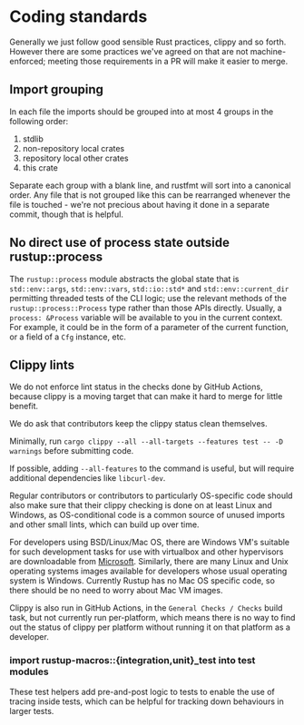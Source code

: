 
# Coding standards

Generally we just follow good sensible Rust practices, clippy and so forth.
However there are some practices we've agreed on that are not machine-enforced;
meeting those requirements in a PR will make it easier to merge.

## Import grouping

In each file the imports should be grouped into at most 4 groups in the
following order:

1. stdlib
2. non-repository local crates
3. repository local other crates
4. this crate

Separate each group with a blank line, and rustfmt will sort into a canonical
order. Any file that is not grouped like this can be rearranged whenever the
file is touched - we're not precious about having it done in a separate commit,
though that is helpful.

## No direct use of process state outside rustup::process

The `rustup::process` module abstracts the global state that is
`std::env::args`, `std::env::vars`, `std::io::std*` and `std::env::current_dir`
permitting threaded tests of the CLI logic; use the relevant methods of the
`rustup::process::Process` type rather than those APIs directly.
Usually, a `process: &Process` variable will be available to you in the current context.
For example, it could be in the form of a parameter of the current function,
or a field of a `Cfg` instance, etc.

## Clippy lints

We do not enforce lint status in the checks done by GitHub Actions, because
clippy is a moving target that can make it hard to merge for little benefit.

We do ask that contributors keep the clippy status clean themselves.

Minimally, run `cargo clippy --all --all-targets --features test -- -D warnings` before
submitting code.

If possible, adding `--all-features` to the command is useful, but will require
additional dependencies like `libcurl-dev`.

Regular contributors or contributors to particularly OS-specific code should
also make sure that their clippy checking is done on at least Linux and Windows,
as OS-conditional code is a common source of unused imports and other small
lints, which can build up over time.

For developers using BSD/Linux/Mac OS, there are Windows VM's suitable for such
development tasks for use with virtualbox and other hypervisors are downloadable
from
[Microsoft](https://developer.microsoft.com/en-us/windows/downloads/virtual-machines/).
Similarly, there are many Linux and Unix operating systems images available for
developers whose usual operating system is Windows. Currently Rustup has no Mac
OS specific code, so there should be no need to worry about Mac VM images.

Clippy is also run in GitHub Actions, in the `General Checks / Checks` build
task, but not currently run per-platform, which means there is no way to find
out the status of clippy per platform without running it on that platform as a
developer.

### import rustup-macros::{integration,unit}_test into test modules

These test helpers add pre-and-post logic to tests to enable the use of tracing
inside tests, which can be helpful for tracking down behaviours in larger tests.
